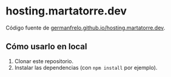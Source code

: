 # hosting.martatorre.dev

Código fuente de [germanfrelo.github.io/hosting.martatorre.dev](https://germanfrelo.github.io/hosting.martatorre.dev/).

## Cómo usarlo en local

1. Clonar este repositorio.
2. Instalar las dependencias (con `npm install` por ejemplo).
